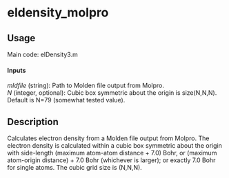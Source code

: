 # eldensity_molpro

## Usage

Main code: elDensity3.m  

#### Inputs
  
*mldfile* (string): Path to Molden file output from Molpro.  
*N* (integer, optional): Cubic box symmetric about the origin is size(N,N,N). Default is N=79 (somewhat tested value).  

## Description

Calculates electron density from a Molden file output from Molpro. The electron density is calculated within a cubic box symmetric about the origin with side-length (maximum atom-atom distance + 7.0) Bohr, or (maximum atom-origin distance) + 7.0 Bohr (whichever is larger); or exactly 7.0 Bohr for single atoms. The cubic grid size is (N,N,N).
